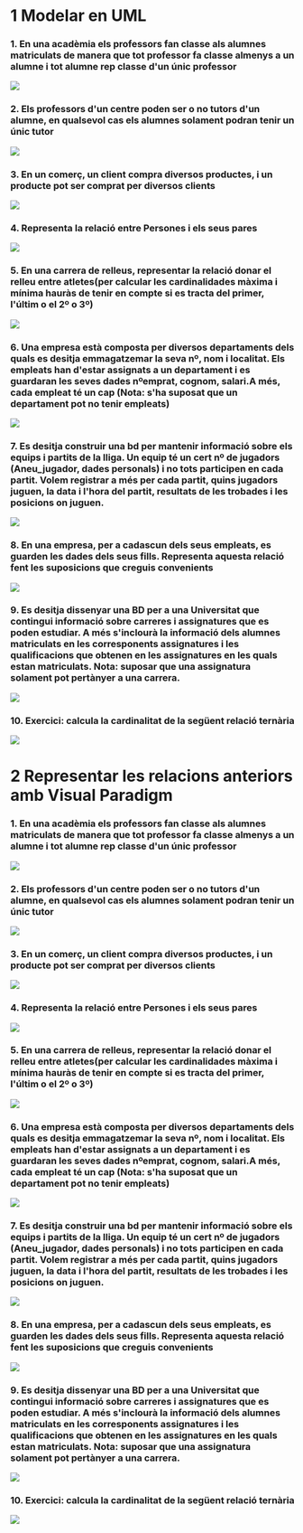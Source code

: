 # 1 Modelar en UML
### 1. En una acadèmia els professors fan classe als alumnes matriculats de manera que tot professor fa classe almenys a un alumne i tot alumne rep classe d'un únic professor
![](Captures/1.png)
### 2. Els professors d'un centre poden ser o no tutors d'un alumne, en qualsevol cas els alumnes solament podran tenir un únic tutor
![](Captures/2.png)
### 3. En un comerç, un client compra diversos productes, i un producte pot ser comprat per diversos clients
![](Captures/3.png)
### 4. Representa la relació entre Persones i els seus pares
![](Captures/4.png)
### 5. En una carrera de relleus, representar la relació donar el relleu entre atletes(per calcular les cardinalidades màxima i mínima hauràs de tenir en compte si es tracta del primer, l'últim o el 2º o 3º)
![](Captures/5.png)
### 6. Una empresa està composta per diversos departaments dels quals es desitja emmagatzemar la seva nº, nom i localitat. Els empleats han d'estar assignats a un departament i es guardaran les seves dades nºemprat, cognom, salari.A més, cada empleat té un cap (Nota: s'ha suposat que un departament pot no tenir empleats)
![](Captures/6.png)
### 7. Es desitja construir una bd per mantenir informació sobre els equips i partits de la lliga.  Un equip té un cert nº de jugadors (Aneu_jugador, dades personals) i no tots participen en cada partit. Volem registrar a més per cada partit, quins jugadors juguen, la data i l'hora del partit, resultats de les trobades i les posicions on juguen.
![](Captures/7.png)
### 8. En una empresa, per a cadascun dels seus empleats, es guarden les dades dels seus fills. Representa aquesta relació fent les suposicions que creguis convenients
![](Captures/8.png)
### 9. Es desitja dissenyar una BD per a una Universitat que contingui informació sobre carreres i assignatures que es poden estudiar. A més s'inclourà la informació dels alumnes matriculats en les corresponents assignatures i les qualificacions que obtenen en les assignatures en les quals estan matriculats. Nota: suposar que una assignatura solament pot pertànyer a una carrera.
![](Captures/9.png)
### 10. Exercici: calcula la cardinalitat de la següent relació ternària
![](Captures/10.png)

# 2 Representar les relacions anteriors amb Visual Paradigm 

### 1. En una acadèmia els professors fan classe als alumnes matriculats de manera que tot professor fa classe almenys a un alumne i tot alumne rep classe d'un únic professor
![](captures2/1.png)
### 2. Els professors d'un centre poden ser o no tutors d'un alumne, en qualsevol cas els alumnes solament podran tenir un únic tutor
![](captures2/2.png)
### 3. En un comerç, un client compra diversos productes, i un producte pot ser comprat per diversos clients
![](captures2/3.png)
### 4. Representa la relació entre Persones i els seus pares
![](captures2/4.png)
### 5. En una carrera de relleus, representar la relació donar el relleu entre atletes(per calcular les cardinalidades màxima i mínima hauràs de tenir en compte si es tracta del primer, l'últim o el 2º o 3º)
![](captures2/5.png)
### 6. Una empresa està composta per diversos departaments dels quals es desitja emmagatzemar la seva nº, nom i localitat. Els empleats han d'estar assignats a un departament i es guardaran les seves dades nºemprat, cognom, salari.A més, cada empleat té un cap (Nota: s'ha suposat que un departament pot no tenir empleats)
![](captures2/6.png)
### 7. Es desitja construir una bd per mantenir informació sobre els equips i partits de la lliga.  Un equip té un cert nº de jugadors (Aneu_jugador, dades personals) i no tots participen en cada partit. Volem registrar a més per cada partit, quins jugadors juguen, la data i l'hora del partit, resultats de les trobades i les posicions on juguen.
![](captures2/7.png)
### 8. En una empresa, per a cadascun dels seus empleats, es guarden les dades dels seus fills. Representa aquesta relació fent les suposicions que creguis convenients
![](captures2/8.png)
### 9. Es desitja dissenyar una BD per a una Universitat que contingui informació sobre carreres i assignatures que es poden estudiar. A més s'inclourà la informació dels alumnes matriculats en les corresponents assignatures i les qualificacions que obtenen en les assignatures en les quals estan matriculats. Nota: suposar que una assignatura solament pot pertànyer a una carrera.
![](captures2/9.png)
### 10. Exercici: calcula la cardinalitat de la següent relació ternària
![](Captures/10.png)
